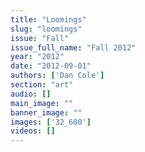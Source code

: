 ```yaml
---
title: "Loomings"
slug: "loomings"
issue: "Fall"
issue_full_name: "Fall 2012"
year: "2012"
date: "2012-09-01"
authors: ['Dan Cole']
section: "art"
audio: []
main_image: ""
banner_image: ""
images: ['32_600']
videos: []
---
```

